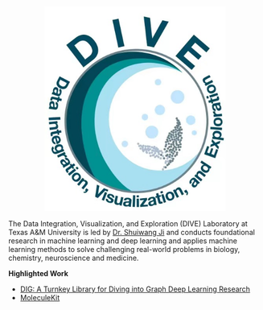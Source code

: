 <p align="center">
<img src="https://github.com/divelab/divelab/blob/main/DIVE.jpg" width="360" class="center" alt="logo"/>
    <br/>
</p>

The Data Integration, Visualization, and Exploration (DIVE) Laboratory at Texas A&M University is led by [Dr. Shuiwang Ji](http://people.tamu.edu/~sji/ "Dr. Shuiwang Ji") and conducts foundational research in machine learning and deep learning and applies machine learning methods to solve challenging real-world problems in biology, chemistry, neuroscience and medicine.



**Highlighted Work**
* [DIG: A Turnkey Library for Diving into Graph Deep Learning Research](https://github.com/divelab/DIG)
* [MoleculeKit](https://github.com/divelab/MoleculeKit)
